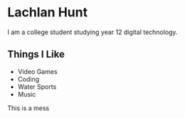 #  Lachlan Hunt


I am a college student studying year 12 digital technology.

## Things I Like
- Video Games
- Coding
- Water Sports
- Music

This is a mess
